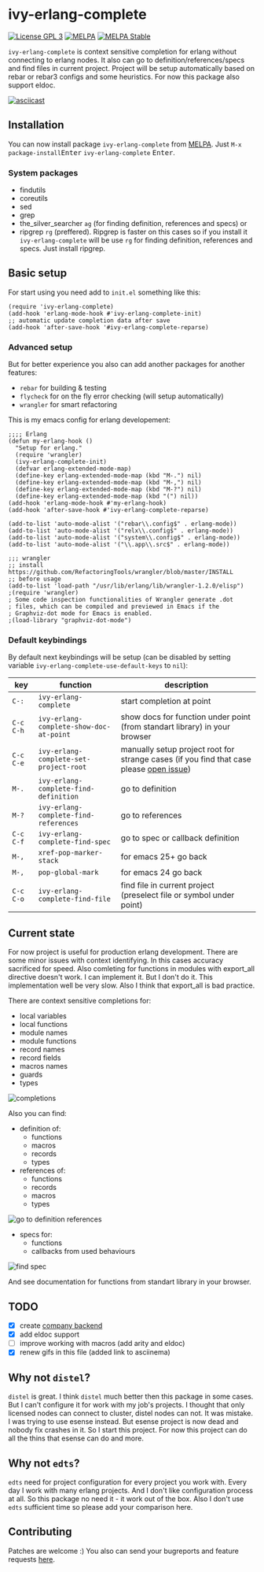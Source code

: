 # ivy-erlang-complete


[![License GPL 3](https://img.shields.io/badge/license-GPL_3-green.svg)](http://www.gnu.org/licenses/gpl-3.0.txt)
[![MELPA](https://melpa.org/packages/ivy-erlang-complete-badge.svg)](https://melpa.org/#/ivy-erlang-complete)
[![MELPA Stable](https://stable.melpa.org/packages/ivy-erlang-complete-badge.svg)](https://stable.melpa.org/#/ivy-erlang-complete)


`ivy-erlang-complete` is context sensitive completion for erlang
without connecting to erlang nodes. It also can go to
definition/references/specs and find files in current project. Project
will be setup automatically based on rebar or rebar3 configs and some
heuristics. For now this package also support eldoc.

[![asciicast](https://asciinema.org/a/128002.png)](https://asciinema.org/a/128002)

## Installation

You can now install package `ivy-erlang-complete` from
[MELPA](https://melpa.org/#/getting-started). Just `M-x`
`package-install`<kbd>Enter</kbd> `ivy-erlang-complete` <kbd>Enter</kbd>.

### System packages
 * findutils
 * coreutils
 * sed
 * grep
 * the_silver_searcher `ag` (for finding definition, references and
   specs) or
 * ripgrep `rg` (preffered). Ripgrep is faster on this cases so if you
   install it `ivy-erlang-complete` will be use `rg` for finding
   definition, references and specs. Just install ripgrep.
 
## Basic setup

For start using you need add to `init.el` something like this:

``` emacs-lisp
(require 'ivy-erlang-complete)
(add-hook 'erlang-mode-hook #'ivy-erlang-complete-init)
;; automatic update completion data after save
(add-hook 'after-save-hook '#ivy-erlang-complete-reparse)
```

### Advanced setup

But for better experience you also can add another packages for another
features:

* `rebar` for building & testing
* `flycheck` for on the fly error checking (will setup automatically)
* `wrangler` for smart refactoring

This is my emacs config for erlang developement:

``` emacs-lisp
;;;; Erlang
(defun my-erlang-hook ()
  "Setup for erlang."
  (require 'wrangler)
  (ivy-erlang-complete-init)
  (defvar erlang-extended-mode-map)
  (define-key erlang-extended-mode-map (kbd "M-.") nil)
  (define-key erlang-extended-mode-map (kbd "M-,") nil)
  (define-key erlang-extended-mode-map (kbd "M-?") nil)
  (define-key erlang-extended-mode-map (kbd "(") nil))
(add-hook 'erlang-mode-hook #'my-erlang-hook)
(add-hook 'after-save-hook #'ivy-erlang-complete-reparse)

(add-to-list 'auto-mode-alist '("rebar\\.config$" . erlang-mode))
(add-to-list 'auto-mode-alist '("relx\\.config$" . erlang-mode))
(add-to-list 'auto-mode-alist '("system\\.config$" . erlang-mode))
(add-to-list 'auto-mode-alist '("\\.app\\.src$" . erlang-mode))

;;; wrangler
;; install https://github.com/RefactoringTools/wrangler/blob/master/INSTALL
;; before usage
(add-to-list 'load-path "/usr/lib/erlang/lib/wrangler-1.2.0/elisp")
;(require 'wrangler)
; Some code inspection functionalities of Wrangler generate .dot
; files, which can be compiled and previewed in Emacs if the
; Graphviz-dot mode for Emacs is enabled.
;(load-library "graphviz-dot-mode")
```

### Default keybindings
By default next keybindings will be setup (can be disabled by setting
variable `ivy-erlang-complete-use-default-keys` to `nil`):

key | function | description
--- | -------- | -----------
`C-:` | `ivy-erlang-complete` | start completion at point
`C-c C-h` | `ivy-erlang-complete-show-doc-at-point` | show docs for function under point (from standart library) in your browser
`C-c C-e` | `ivy-erlang-complete-set-project-root` | manually setup project root for strange cases (if you find that case please [open issue](https://github.com/s-kostyaev/ivy-erlang-complete/issues/new))
`M-.` | `ivy-erlang-complete-find-definition` | go to definition
`M-?` | `ivy-erlang-complete-find-references` | go to references
`C-c C-f` | `ivy-erlang-complete-find-spec` | go to spec or callback definition
`M-,` | `xref-pop-marker-stack` | for emacs 25+ go back
`M-,` | `pop-global-mark` | for emacs 24 go back
`C-c C-o` | `ivy-erlang-complete-find-file` | find file in current project (preselect file or symbol under point)



## Current state

For now project is useful for production erlang development. There are
some minor issues with context identifying. In this cases accuracy
sacrificed for speed. Also comleting for functions in modules with
export_all directive doesn't work. I can implement it. But I don't
do it. This implementation well be very slow. Also I think that
export_all is bad practice.

There are context sensitive completions for:
* local variables
* local functions
* module names
* module functions
* record names
* record fields
* macros names
* guards
* types

![completions](https://github.com/s-kostyaev/ivy-erlang-complete/raw/master/completion.gif)

Also you can find:
* definition of:
  * functions
  * macros
  * records
  * types
* references of:
  * functions
  * records
  * macros
  * types

![go to definition references](https://github.com/s-kostyaev/ivy-erlang-complete/raw/master/gotodefref.gif)

* specs for:
  * functions
  * callbacks from used behaviours

![find spec](https://github.com/s-kostyaev/ivy-erlang-complete/raw/master/findspec.gif)

And see documentation for functions from standart library in your
browser.

## TODO
- [x] create [company backend](https://github.com/s-kostyaev/company-erlang)
- [x] add eldoc support
- [ ] improve working with macros (add arity and eldoc)
- [x] renew gifs in this file (added link to asciinema)

## Why not `distel`?

`distel` is great. I think `distel` much better then this package in
some cases. But I can't configure it for work with my job's projects. 
I thought that only licensed nodes can connect to cluster, distel
nodes can not. It was mistake. I was trying to use esense instead. But
esense project is now dead and nobody fix crashes in it. So I start
this project. For now this project can do all the thins that esense
can do and more.

## Why not `edts`?

`edts` need for project configuration for every project you
work with. Every day I work with many erlang projects. And I don't
like configuration process at all. So this package no need it - it
work out of the box. Also I don't use `edts` sufficient time so please
add your comparison here.

## Contributing

Patches are welcome :) You also can send your bugreports and feature
requests [here](https://github.com/s-kostyaev/ivy-erlang-complete/issues/new).
